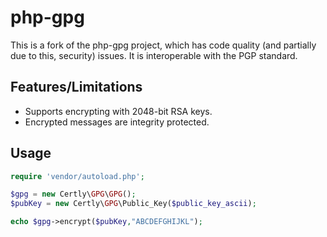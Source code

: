 php-gpg
=======

This is a fork of the php-gpg project, which has code quality (and partially due to this, security) issues. It is interoperable with the PGP standard.

Features/Limitations
--------------------

 * Supports encrypting with 2048-bit RSA keys.
 * Encrypted messages are integrity protected.
 
Usage
-----

```php
require 'vendor/autoload.php';

$gpg = new Certly\GPG\GPG();
$pubKey = new Certly\GPG\Public_Key($public_key_ascii);

echo $gpg->encrypt($pubKey,"ABCDEFGHIJKL");
```